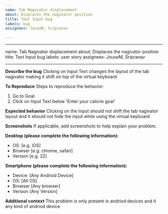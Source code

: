 ```yaml
---
name: Tab Nagivator displacement
about: Displaces the nagivator position
title: Text Input bug
labels: bug
assignees: JouseM, Sripranav

---
```


---
name: Tab Nagivator displacement
about: Displaces the nagivator position
title: Text Input bug
labels: user story
assignees: JouseM, Sripranav

---

**Describe the bug**
Clicking on Input Text changes the layout of the tab nagivator making it shift on top of the virtual keyboard

**To Reproduce**
Steps to reproduce the behavior:
1. Go to Goal
2. Click on Input Text below 'Enter your calorie goal'


**Expected behavior**
Clicking on the Input should not shift the tab nagivator layout and it should not hide the input while using the virtual keyboard

**Screenshots**
If applicable, add screenshots to help explain your problem.

**Desktop (please complete the following information):**
 - OS: [e.g. iOS]
 - Browser [e.g. chrome, safari]
 - Version [e.g. 22]

**Smartphone (please complete the following information):**
 - Device: [Any Andriod Device]
 - OS: [All OS]
 - Browser [Any browser]
 - Version [Any Version]

**Additional context**
This problem is only present in andriod devices and it any kind of andriod device
